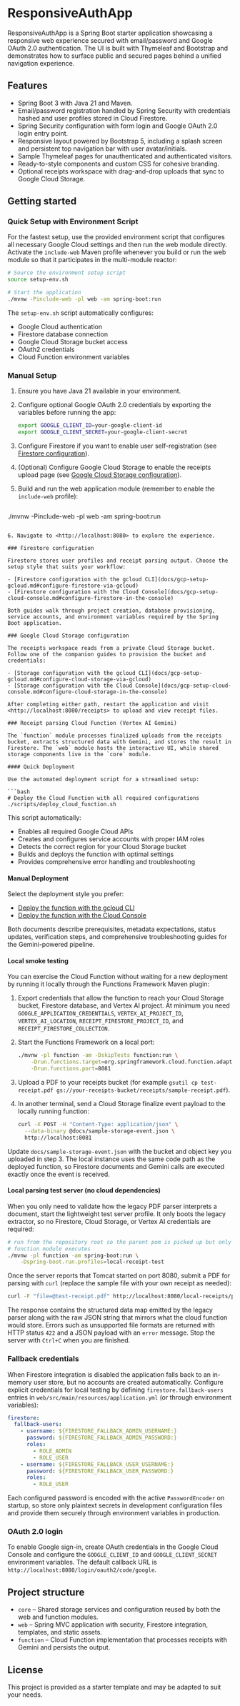 # ResponsiveAuthApp

ResponsiveAuthApp is a Spring Boot starter application showcasing a responsive web experience secured with email/password and Google OAuth 2.0 authentication. The UI is built with Thymeleaf and Bootstrap and demonstrates how to surface public and secured pages behind a unified navigation experience.

## Features

- Spring Boot 3 with Java 21 and Maven.
- Email/password registration handled by Spring Security with credentials hashed and user profiles stored in Cloud Firestore.
- Spring Security configuration with form login and Google OAuth 2.0 login entry point.
- Responsive layout powered by Bootstrap 5, including a splash screen and persistent top navigation bar with user avatar/initials.
- Sample Thymeleaf pages for unauthenticated and authenticated visitors.
- Ready-to-style components and custom CSS for cohesive branding.
- Optional receipts workspace with drag-and-drop uploads that sync to Google Cloud Storage.

## Getting started

### Quick Setup with Environment Script

For the fastest setup, use the provided environment script that configures all necessary Google Cloud settings and then run the
web module directly. Activate the `include-web` Maven profile whenever you build or run the web module so that it participates in
the multi-module reactor:

```bash
# Source the environment setup script
source setup-env.sh

# Start the application
./mvnw -Pinclude-web -pl web -am spring-boot:run
```

The `setup-env.sh` script automatically configures:
- Google Cloud authentication
- Firestore database connection
- Google Cloud Storage bucket access
- OAuth2 credentials
- Cloud Function environment variables

### Manual Setup

1. Ensure you have Java 21 available in your environment.
2. Configure optional Google OAuth 2.0 credentials by exporting the variables before running the app:

   ```bash
   export GOOGLE_CLIENT_ID=your-google-client-id
   export GOOGLE_CLIENT_SECRET=your-google-client-secret
   ```

3. Configure Firestore if you want to enable user self-registration (see [Firestore configuration](#firestore-configuration)).
4. (Optional) Configure Google Cloud Storage to enable the receipts upload page (see
   [Google Cloud Storage configuration](#google-cloud-storage-configuration)).

5. Build and run the web application module (remember to enable the `include-web` profile):

   ```bash
./mvnw -Pinclude-web -pl web -am spring-boot:run
   ```

6. Navigate to <http://localhost:8080> to explore the experience.

### Firestore configuration

Firestore stores user profiles and receipt parsing output. Choose the setup style that suits your workflow:

- [Firestore configuration with the gcloud CLI](docs/gcp-setup-gcloud.md#configure-firestore-via-gcloud)
- [Firestore configuration with the Cloud Console](docs/gcp-setup-cloud-console.md#configure-firestore-in-the-console)

Both guides walk through project creation, database provisioning, service accounts, and environment variables required by the Spring Boot application.

### Google Cloud Storage configuration

The receipts workspace reads from a private Cloud Storage bucket. Follow one of the companion guides to provision the bucket and credentials:

- [Storage configuration with the gcloud CLI](docs/gcp-setup-gcloud.md#configure-cloud-storage-via-gcloud)
- [Storage configuration with the Cloud Console](docs/gcp-setup-cloud-console.md#configure-cloud-storage-in-the-console)

After completing either path, restart the application and visit <http://localhost:8080/receipts> to upload and view receipt files.

### Receipt parsing Cloud Function (Vertex AI Gemini)

The `function` module processes finalized uploads from the receipts bucket, extracts structured data with Gemini, and stores the result in Firestore. The `web` module hosts the interactive UI, while shared storage components live in the `core` module.

#### Quick Deployment

Use the automated deployment script for a streamlined setup:

```bash
# Deploy the Cloud Function with all required configurations
./scripts/deploy_cloud_function.sh
```

This script automatically:
- Enables all required Google Cloud APIs
- Creates and configures service accounts with proper IAM roles
- Detects the correct region for your Cloud Storage bucket
- Builds and deploys the function with optimal settings
- Provides comprehensive error handling and troubleshooting

#### Manual Deployment

Select the deployment style you prefer:

- [Deploy the function with the gcloud CLI](docs/gcp-setup-gcloud.md#deploy-the-receipt-processing-function)
- [Deploy the function with the Cloud Console](docs/gcp-setup-cloud-console.md#deploy-the-receipt-processing-function)

Both documents describe prerequisites, metadata expectations, status updates, verification steps, and comprehensive troubleshooting guides for the Gemini-powered pipeline.

#### Local smoke testing

You can exercise the Cloud Function without waiting for a new deployment by running it locally through the Functions Framework Maven plugin:

1. Export credentials that allow the function to reach your Cloud Storage bucket, Firestore database, and Vertex AI project. At minimum you need `GOOGLE_APPLICATION_CREDENTIALS`, `VERTEX_AI_PROJECT_ID`, `VERTEX_AI_LOCATION`, `RECEIPT_FIRESTORE_PROJECT_ID`, and `RECEIPT_FIRESTORE_COLLECTION`.
2. Start the Functions Framework on a local port:

   ```bash
   ./mvnw -pl function -am -DskipTests function:run \
       -Drun.functions.target=org.springframework.cloud.function.adapter.gcp.GcfJarLauncher \
       -Drun.functions.port=8081
   ```

3. Upload a PDF to your receipts bucket (for example `gsutil cp test-receipt.pdf gs://your-receipts-bucket/receipts/sample-receipt.pdf`).
4. In another terminal, send a Cloud Storage finalize event payload to the locally running function:

   ```bash
   curl -X POST -H "Content-Type: application/json" \
     --data-binary @docs/sample-storage-event.json \
     http://localhost:8081
   ```

Update `docs/sample-storage-event.json` with the bucket and object key you uploaded in step 3. The local instance uses the same code path as the deployed function, so Firestore documents and Gemini calls are executed exactly once the event is received.

#### Local parsing test server (no cloud dependencies)

When you only need to validate how the legacy PDF parser interprets a document, start the lightweight test server profile. It only
boots the legacy extractor, so no Firestore, Cloud Storage, or Vertex AI credentials are required:

```bash
# run from the repository root so the parent pom is picked up but only the
# function module executes
./mvnw -pl function -am spring-boot:run \
    -Dspring-boot.run.profiles=local-receipt-test
```

Once the server reports that Tomcat started on port 8080, submit a PDF for parsing with `curl` (replace the sample file with your
own receipt as needed):

```bash
curl -F "file=@test-receipt.pdf" http://localhost:8080/local-receipts/parse | jq
```

The response contains the structured data map emitted by the legacy parser along with the raw JSON string that mirrors what the
cloud function would store. Errors such as unsupported file formats are returned with HTTP status `422` and a JSON payload with an
`error` message. Stop the server with `Ctrl+C` when you are finished.

### Fallback credentials

When Firestore integration is disabled the application falls back to an in-memory user store, but no accounts are created automatically. Configure explicit credentials for local testing by defining `firestore.fallback-users` entries in `web/src/main/resources/application.yml` (or through environment variables):

```yaml
firestore:
  fallback-users:
    - username: ${FIRESTORE_FALLBACK_ADMIN_USERNAME:}
      password: ${FIRESTORE_FALLBACK_ADMIN_PASSWORD:}
      roles:
        - ROLE_ADMIN
        - ROLE_USER
    - username: ${FIRESTORE_FALLBACK_USER_USERNAME:}
      password: ${FIRESTORE_FALLBACK_USER_PASSWORD:}
      roles:
        - ROLE_USER
```

Each configured password is encoded with the active `PasswordEncoder` on startup, so store only plaintext secrets in development configuration files and provide them securely through environment variables in production.

### OAuth 2.0 login

To enable Google sign-in, create OAuth credentials in the Google Cloud Console and configure the `GOOGLE_CLIENT_ID` and `GOOGLE_CLIENT_SECRET` environment variables. The default callback URL is `http://localhost:8080/login/oauth2/code/google`.

## Project structure

- `core` – Shared storage services and configuration reused by both the web and function modules.
- `web` – Spring MVC application with security, Firestore integration, templates, and static assets.
- `function` – Cloud Function implementation that processes receipts with Gemini and persists the output.

## License

This project is provided as a starter template and may be adapted to suit your needs.

